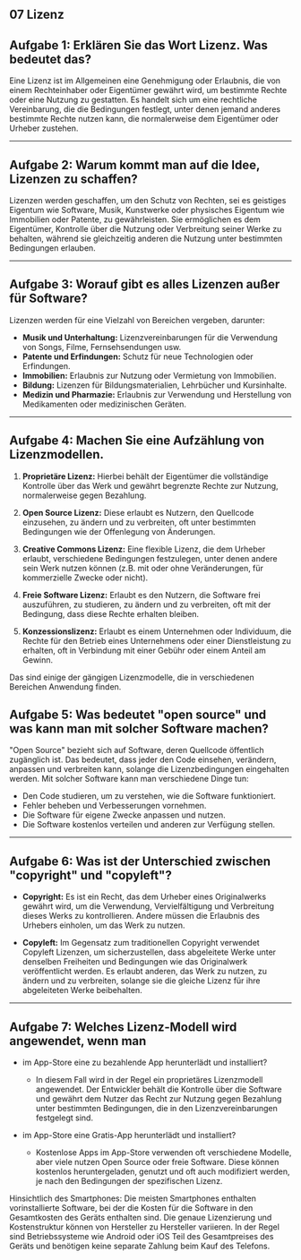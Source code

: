 ## 07 Lizenz

## Aufgabe 1: Erklären Sie das Wort Lizenz. Was bedeutet das?

Eine Lizenz ist im Allgemeinen eine Genehmigung oder Erlaubnis, die von einem Rechteinhaber oder Eigentümer gewährt wird, um bestimmte Rechte oder eine Nutzung zu gestatten. Es handelt sich um eine rechtliche Vereinbarung, die die Bedingungen festlegt, unter denen jemand anderes bestimmte Rechte nutzen kann, die normalerweise dem Eigentümer oder Urheber zustehen.

---

## Aufgabe 2: Warum kommt man auf die Idee, Lizenzen zu schaffen?

Lizenzen werden geschaffen, um den Schutz von Rechten, sei es geistiges Eigentum wie Software, Musik, Kunstwerke oder physisches Eigentum wie Immobilien oder Patente, zu gewährleisten. Sie ermöglichen es dem Eigentümer, Kontrolle über die Nutzung oder Verbreitung seiner Werke zu behalten, während sie gleichzeitig anderen die Nutzung unter bestimmten Bedingungen erlauben.

---

## Aufgabe 3: Worauf gibt es alles Lizenzen außer für Software?

Lizenzen werden für eine Vielzahl von Bereichen vergeben, darunter:

- **Musik und Unterhaltung:** Lizenzvereinbarungen für die Verwendung von Songs, Filme, Fernsehsendungen usw.
- **Patente und Erfindungen:** Schutz für neue Technologien oder Erfindungen.
- **Immobilien:** Erlaubnis zur Nutzung oder Vermietung von Immobilien.
- **Bildung:** Lizenzen für Bildungsmaterialien, Lehrbücher und Kursinhalte.
- **Medizin und Pharmazie:** Erlaubnis zur Verwendung und Herstellung von Medikamenten oder medizinischen Geräten.

---

## Aufgabe 4: Machen Sie eine Aufzählung von Lizenzmodellen.

1. **Proprietäre Lizenz:** Hierbei behält der Eigentümer die vollständige Kontrolle über das Werk und gewährt begrenzte Rechte zur Nutzung, normalerweise gegen Bezahlung.
  
2. **Open Source Lizenz:** Diese erlaubt es Nutzern, den Quellcode einzusehen, zu ändern und zu verbreiten, oft unter bestimmten Bedingungen wie der Offenlegung von Änderungen.
  
3. **Creative Commons Lizenz:** Eine flexible Lizenz, die dem Urheber erlaubt, verschiedene Bedingungen festzulegen, unter denen andere sein Werk nutzen können (z.B. mit oder ohne Veränderungen, für kommerzielle Zwecke oder nicht).

4. **Freie Software Lizenz:** Erlaubt es den Nutzern, die Software frei auszuführen, zu studieren, zu ändern und zu verbreiten, oft mit der Bedingung, dass diese Rechte erhalten bleiben.

5. **Konzessionslizenz:** Erlaubt es einem Unternehmen oder Individuum, die Rechte für den Betrieb eines Unternehmens oder einer Dienstleistung zu erhalten, oft in Verbindung mit einer Gebühr oder einem Anteil am Gewinn.

Das sind einige der gängigen Lizenzmodelle, die in verschiedenen Bereichen Anwendung finden.

## Aufgabe 5: Was bedeutet "open source" und was kann man mit solcher Software machen?

"Open Source" bezieht sich auf Software, deren Quellcode öffentlich zugänglich ist. Das bedeutet, dass jeder den Code einsehen, verändern, anpassen und verbreiten kann, solange die Lizenzbedingungen eingehalten werden. Mit solcher Software kann man verschiedene Dinge tun:

- Den Code studieren, um zu verstehen, wie die Software funktioniert.
- Fehler beheben und Verbesserungen vornehmen.
- Die Software für eigene Zwecke anpassen und nutzen.
- Die Software kostenlos verteilen und anderen zur Verfügung stellen.

---

## Aufgabe 6: Was ist der Unterschied zwischen "copyright" und "copyleft"?

- **Copyright:** Es ist ein Recht, das dem Urheber eines Originalwerks gewährt wird, um die Verwendung, Vervielfältigung und Verbreitung dieses Werks zu kontrollieren. Andere müssen die Erlaubnis des Urhebers einholen, um das Werk zu nutzen.

- **Copyleft:** Im Gegensatz zum traditionellen Copyright verwendet Copyleft Lizenzen, um sicherzustellen, dass abgeleitete Werke unter denselben Freiheiten und Bedingungen wie das Originalwerk veröffentlicht werden. Es erlaubt anderen, das Werk zu nutzen, zu ändern und zu verbreiten, solange sie die gleiche Lizenz für ihre abgeleiteten Werke beibehalten.

---

## Aufgabe 7: Welches Lizenz-Modell wird angewendet, wenn man

- im App-Store eine zu bezahlende App herunterlädt und installiert?
    - In diesem Fall wird in der Regel ein proprietäres Lizenzmodell angewendet. Der Entwickler behält die Kontrolle über die Software und gewährt dem Nutzer das Recht zur Nutzung gegen Bezahlung unter bestimmten Bedingungen, die in den Lizenzvereinbarungen festgelegt sind.

- im App-Store eine Gratis-App herunterlädt und installiert?
    - Kostenlose Apps im App-Store verwenden oft verschiedene Modelle, aber viele nutzen Open Source oder freie Software. Diese können kostenlos heruntergeladen, genutzt und oft auch modifiziert werden, je nach den Bedingungen der spezifischen Lizenz.

Hinsichtlich des Smartphones: Die meisten Smartphones enthalten vorinstallierte Software, bei der die Kosten für die Software in den Gesamtkosten des Geräts enthalten sind. Die genaue Lizenzierung und Kostenstruktur können von Hersteller zu Hersteller variieren. In der Regel sind Betriebssysteme wie Android oder iOS Teil des Gesamtpreises des Geräts und benötigen keine separate Zahlung beim Kauf des Telefons.

